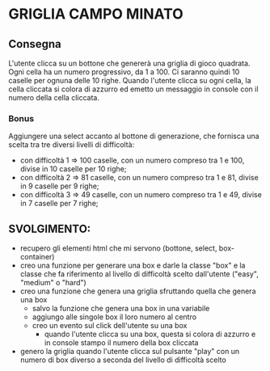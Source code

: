 # GRIGLIA CAMPO MINATO

## Consegna

L'utente clicca su un bottone che genererà una griglia di gioco quadrata.
Ogni cella ha un numero progressivo, da 1 a 100.
Ci saranno quindi 10 caselle per ognuna delle 10 righe.
Quando l'utente clicca su ogni cella, la cella cliccata si colora di azzurro ed emetto un messaggio in console con il numero della cella cliccata.

### Bonus

Aggiungere una select accanto al bottone di generazione, che fornisca una scelta tra tre diversi livelli di difficoltà:

- con difficoltà 1 => 100 caselle, con un numero compreso tra 1 e 100, divise in 10 caselle per 10 righe;
- con difficoltà 2 => 81 caselle, con un numero compreso tra 1 e 81, divise in 9 caselle per 9 righe;
- con difficoltà 3 => 49 caselle, con un numero compreso tra 1 e 49, divise in 7 caselle per 7 righe;

## SVOLGIMENTO:

- recupero gli elementi html che mi servono (bottone, select, box-container)
- creo una funzione per generare una box e darle la classe "box" e la classe che fa riferimento al livello di difficoltà scelto dall'utente ("easy", "medium" o "hard")
- creo una funzione che genera una griglia sfruttando quella che genera una box
  - salvo la funzione che genera una box in una variabile
  - aggiungo alle singole box il loro numero al centro
  - creo un evento sul click dell'utente su una box
    - quando l'utente clicca su una box, questa si colora di azzurro e in console stampo il numero della box cliccata
- genero la griglia quando l'utente clicca sul pulsante "play" con un numero di box diverso a seconda del livello di difficoltà scelto
